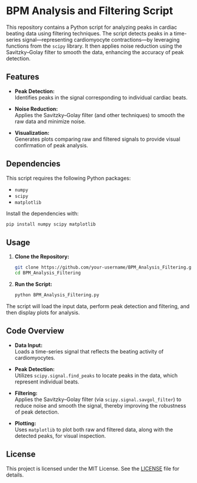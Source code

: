 # BPM Analysis and Filtering Script

This repository contains a Python script for analyzing peaks in cardiac beating data using filtering techniques. The script detects peaks in a time-series signal—representing cardiomyocyte contractions—by leveraging functions from the `scipy` library. It then applies noise reduction using the Savitzky–Golay filter to smooth the data, enhancing the accuracy of peak detection.

## Features

- **Peak Detection:**  
  Identifies peaks in the signal corresponding to individual cardiac beats.
  
- **Noise Reduction:**  
  Applies the Savitzky–Golay filter (and other techniques) to smooth the raw data and minimize noise.

- **Visualization:**  
  Generates plots comparing raw and filtered signals to provide visual confirmation of peak analysis.

## Dependencies

This script requires the following Python packages:
- `numpy`
- `scipy`
- `matplotlib`

Install the dependencies with:
```bash
pip install numpy scipy matplotlib
```
## Usage

1. **Clone the Repository:**
   ```bash
   git clone https://github.com/your-username/BPM_Analysis_Filtering.git
   cd BPM_Analysis_Filtering
   ```
2. **Run the Script:**
   ```bash
   python BPM_Analysis_Filtering.py
   ```
   
The script will load the input data, perform peak detection and filtering, and then display plots for analysis.

## Code Overview

- **Data Input:**  
  Loads a time-series signal that reflects the beating activity of cardiomyocytes.

- **Peak Detection:**  
  Utilizes `scipy.signal.find_peaks` to locate peaks in the data, which represent individual beats.

- **Filtering:**  
  Applies the Savitzky–Golay filter (via `scipy.signal.savgol_filter`) to reduce noise and smooth the signal, thereby improving the robustness of peak detection.

- **Plotting:**  
  Uses `matplotlib` to plot both raw and filtered data, along with the detected peaks, for visual inspection.

## License

This project is licensed under the MIT License. See the [LICENSE](LICENSE) file for details.
